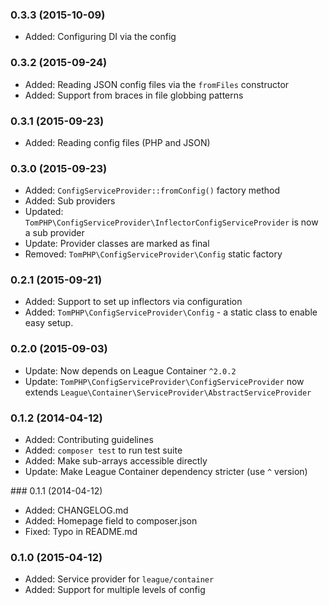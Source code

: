 ### 0.3.3 (2015-10-09)

 * Added: Configuring DI via the config

### 0.3.2 (2015-09-24)

 * Added: Reading JSON config files via the `fromFiles` constructor
 * Added: Support from braces in file globbing patterns

### 0.3.1 (2015-09-23)

 * Added: Reading config files (PHP and JSON)

### 0.3.0 (2015-09-23)

 * Added: `ConfigServiceProvider::fromConfig()` factory method
 * Added: Sub providers
 * Updated: `TomPHP\ConfigServiceProvider\InflectorConfigServiceProvider` is
   now a sub provider
 * Update: Provider classes are marked as final
 * Removed: `TomPHP\ConfigServiceProvider\Config` static factory

### 0.2.1 (2015-09-21)

 * Added: Support to set up inflectors via configuration
 * Added: `TomPHP\ConfigServiceProvider\Config` - a static class to enable easy
   setup.

### 0.2.0 (2015-09-03)

 * Update: Now depends on League Container `^2.0.2`
 * Update: `TomPHP\ConfigServiceProvider\ConfigServiceProvider` now extends
   `League\Container\ServiceProvider\AbstractServiceProvider`

### 0.1.2 (2014-04-12)

 * Added: Contributing guidelines
 * Added: `composer test` to run test suite
 * Added: Make sub-arrays accessible directly
 * Update: Make League Container dependency stricter (use `^` version)

### 0.1.1 (2014-04-12)

 * Added: CHANGELOG.md
 * Added: Homepage field to composer.json
 * Fixed: Typo in README.md

### 0.1.0 (2015-04-12)

  * Added: Service provider for `league/container`
  * Added: Support for multiple levels of config
